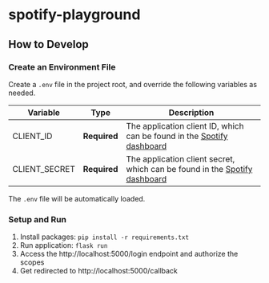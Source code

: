 # spotify-playground

## How to Develop

### Create an Environment File

Create a `.env` file in the project root, and override the following variables as needed.

| Variable          | Type         | Description                                                                                                                        |
| ----------------- | ------------ | ---------------------------------------------------------------------------------------------------------------------------------- |
| CLIENT_ID         | **Required** | The application client ID, which can be found in the [Spotify dashboard](https://developer.spotify.com/dashboard/applications)     |
| CLIENT_SECRET     | **Required** | The application client secret, which can be found in the [Spotify dashboard](https://developer.spotify.com/dashboard/applications) |

The `.env` file will be automatically loaded.

### Setup and Run

1. Install packages: `pip install -r requirements.txt`
1. Run application: `flask run`
1. Access the http://localhost:5000/login endpoint and authorize the scopes
1. Get redirected to http://localhost:5000/callback
